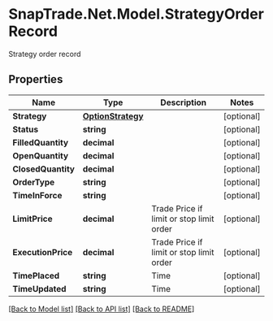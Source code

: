 # SnapTrade.Net.Model.StrategyOrderRecord
Strategy order record

## Properties

Name | Type | Description | Notes
------------ | ------------- | ------------- | -------------
**Strategy** | [**OptionStrategy**](OptionStrategy.md) |  | [optional] 
**Status** | **string** |  | [optional] 
**FilledQuantity** | **decimal** |  | [optional] 
**OpenQuantity** | **decimal** |  | [optional] 
**ClosedQuantity** | **decimal** |  | [optional] 
**OrderType** | **string** |  | [optional] 
**TimeInForce** | **string** |  | [optional] 
**LimitPrice** | **decimal** | Trade Price if limit or stop limit order | [optional] 
**ExecutionPrice** | **decimal** | Trade Price if limit or stop limit order | [optional] 
**TimePlaced** | **string** | Time | [optional] 
**TimeUpdated** | **string** | Time | [optional] 

[[Back to Model list]](../README.md#documentation-for-models) [[Back to API list]](../README.md#documentation-for-api-endpoints) [[Back to README]](../README.md)

